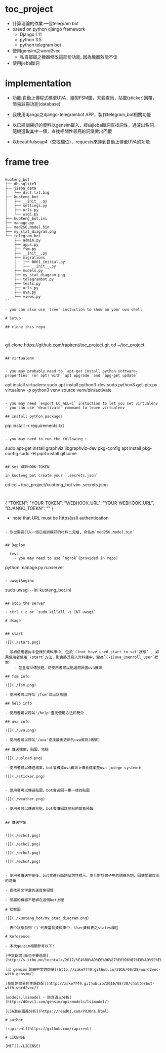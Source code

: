 # toc_project

- 計算理論的作業:一個telegram bot
- based on python django framework
    - Django 1.11
    - python 3.5
    - python telegram bot
- 使用gensim之word2vec
    - 私自部屬之機器修改這部份功能, 因為機器效能不佳
- 使用jieba斷詞

# implementation

- 功能:自動上傳程式碼至UVA，繪製FSM圖，天氣查詢，貼圖(sticker)回覆，簡易註冊功能(database)

- 我使用django之django-telegrambot APP，製作telegram_bot相關功能

- 以已經訓練好的資料以gensim載入，經由jieba斷詞查找詞性，過濾出名詞，隨機選取其中一個，查找相關性最高的詞彙做出回覆

- 以beautifulsoup4（查找欄位）、requests來達到自動上傳至UVA的功能

# frame tree

```

kuoteng_bot
├── db.sqlite3
├── jieba_data
│   └── dict.txt.big
├── kuoteng_bot
│   ├── __init__.py
│   ├── settings.py
│   ├── urls.py
│   └── wsgi.py
├── kuoteng_bot.ini
├── manage.py
├── med250.model.bin
├── my_stat_diagram.png
└── telegram_bot
    ├── admin.py
    ├── apps.py
    ├── fsm.py
    ├── __init__.py
    ├── migrations
    │   ├── 0001_initial.py
    │   ├── __init__.py
    ├── models.py
    ├── my_stat_diagram.png
    ├── telegrambot.py
    ├── tests.py
    ├── urls.py
    ├── uva.py
    └── views.py
``

- you can also use `tree` instuction to show on your own shell

# Setup

## clone this repo



```
git clone https://github.com/rapirent/toc_project.git
cd ~/toc_project
```

## virtualenv


- you may probably need to `apt-get install python-software-properties` (or apt) with `apt upgrade` and `apg-get update`

```
apt install virtualenv
sudo apt install python3-dev
sudo python3 get-pip.py
virtualenv -p python3 venv
source venv/bin/activate
```

- you may need `export LC_ALL=C` instuction to let you set virtualenv
- you can use `deactivate` command to leave virtualenv

## install python packages

```
pip install -r requirements.txt
```

- you may need to run the following :

```
sudo apt-get install graphviz libgraphviz-dev pkg-config
apt install pkg-config
sudo -H pip3 install gitsome
```

## set WEBHOOK TOKEN

in kuoteng_bot create your `.secrets.json`
```
cd cd ~/toc_project/kuoteng_bot
vim .secrets.json
```


```
{
    "TOKEN": "YOUR-TOKEN",
    "WEBHOOK_URL": "YOUR-WEBHOOK_URL",
    "DJANGO_TOEKN": ""
}

- note that URL must be https(ssl) authentication

```

- 你也需要引入一個已經訓練好的材料二元檔, 命名為`med250.model.bin`


## Deploy

- test
    - you may need to use `ngrok`(provided in repo)

```
python manage.py runserver
```

- uwsgi&nginx

```
sudo uwsgi --ini kuoteng_bot.ini
```

## stop the server

- ctrl + c or `sudo killall -s INT uwsgi`

# Usage


## start

![](./start.png)

- 最初使用者尚未登錄於資料庫中, 位於`()not_have_used_start_to_set`狀態` , 如果使用者使用`/start`方法，則會將其寫入資料庫中，變為`(-1)uva_unenroll_user`狀態
    - 並且會回傳按鈕，使使用者可以點選而設置uva資訊

## fsm info

![](./fsm.png)

- 使用者可以呼叫`/fsm`印出狀態圖

## help info

- 使用者可以呼叫'/help'查找使用方法和簡介

## uva info

![](./uva.png)

- 使用者可以呼叫'/uva'查找最後更新的uva資訊(帳號)

## 傳送檔案、貼圖、地點

![](./upload.png)

- 使用者可以傳送檔案，bot會根據uva資訊上傳此檔案至uva judege system上

![](./sticker.png)


- 使用者可以傳送貼圖，bot會送回一模一樣的貼圖

![](./weather.png)

- 使用者可以傳送地點，bot會傳回該地點的氣象預報


## 傳送字串


![](./echo1.png)

![](./echo2.png)

![](./echo3.png)

![](./echo4.png)


- 使用者傳送字串後，bot會進行斷詞及詞性標示，並且對於句子中的隨機名詞，回傳關聯度高的詞彙

- 查找英文字彙的速度會很慢

- 部屬的機器不是綁在這個bot上喔

# 狀態圖

![](./kuoteng_bot/my_stat_diagram.png)

- 表中狀態前列`()`代表當前資料庫中, User資料表之states欄位

# Reference

- 本次gensim相關參考以下:

[中文斷詞:斷句不要悲劇](http://s.itho.me/techtalk/2017/%E4%B8%AD%E6%96%87%E6%96%B7%E8%A9%9E%EF%BC%9A%E6%96%B7%E5%8F%A5%E4%B8%8D%E8%A6%81%E6%82%B2%E5%8A%87.pdf)

[以 gensim 訓練中文詞向量](http://zake7749.github.io/2016/08/28/word2vec-with-gensim/)

[基於詞向量的主題匹配](http://zake7749.github.io/2016/08/30/chatterbot-with-word2vec/)

[models.lsimodel - 隐含语义分析](http://d0evi1.com/gensim/api/models/lsimodel/)

[LSA潛在語義分析](https://read01.com/PRJ0na.html)

# author

[rapirent](https://github.com/rapirent)

# LICENSE

[MIT](./LICENSE)
